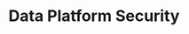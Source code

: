 ---
title: Data Platform Security

description: >
   Data platform security involves implementing measures to protect the confidentiality, integrity, and availability of data within our platform. This encompasses a range of strategies and technologies aimed at safeguarding sensitive information from unauthorised access, data breaches, and other security threats. These measures often include access controls, encryption, authentication mechanisms, monitoring tools, and compliance frameworks to ensure that data remains secure throughout its lifecycle within the platform. By prioritising data platform security, we can mitigate risks, maintain regulatory compliance and build trust with our stakeholders.
---